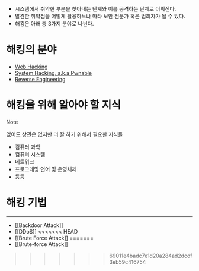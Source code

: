 - 시스템에서 취약한 부분을 찾아내는 단계와 이를 공격하는 단계로 이뤄진다.
- 발견한 취약점을 어떻게 활용하느냐 따라 보안 전문가 혹은 범죄자가 될 수 있다.
- 해킹은 아래 총 3가지 분야로 나뉜다.

# 해킹의 분야
- [Web Hacking](Web_Hacking.md)
- [System Hacking, a.k.a Pwnable](Pwnable.md)
- [Reverse Engineering](Reversing.md)

# 해킹을 위해 알아야 할 지식
> [!NOTE]
> 없어도 상관은 없지만 더 잘 하기 위해서 필요한 지식들
- 컴퓨터 과학
- 컴퓨터 시스템
- 네트워크
- 프로그래밍 언어 및 운영체제
- 등등

# 해킹 기법
---
- [[Backdoor Attack]]
- [[DDoS]]
<<<<<<< HEAD
- [[Brute Force Attack]]
=======
- [[Brute-force Attack]]
>>>>>>> 69011e4badc7e1d20a284ad2dcdf3eb59c416754

